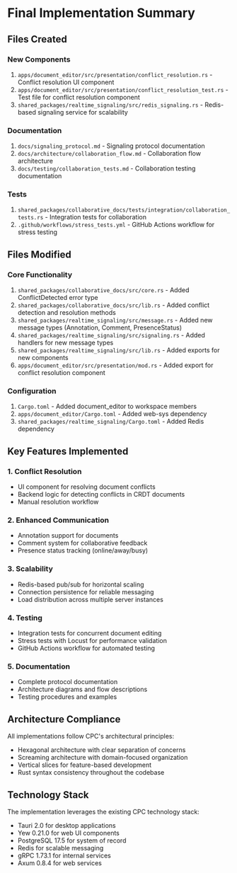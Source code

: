 # Final Implementation Summary

## Files Created

### New Components
1. `apps/document_editor/src/presentation/conflict_resolution.rs` - Conflict resolution UI component
2. `apps/document_editor/src/presentation/conflict_resolution_test.rs` - Test file for conflict resolution component
3. `shared_packages/realtime_signaling/src/redis_signaling.rs` - Redis-based signaling service for scalability

### Documentation
1. `docs/signaling_protocol.md` - Signaling protocol documentation
2. `docs/architecture/collaboration_flow.md` - Collaboration flow architecture
3. `docs/testing/collaboration_tests.md` - Collaboration testing documentation

### Tests
1. `shared_packages/collaborative_docs/tests/integration/collaboration_tests.rs` - Integration tests for collaboration
2. `.github/workflows/stress_tests.yml` - GitHub Actions workflow for stress testing

## Files Modified

### Core Functionality
1. `shared_packages/collaborative_docs/src/core.rs` - Added ConflictDetected error type
2. `shared_packages/collaborative_docs/src/lib.rs` - Added conflict detection and resolution methods
3. `shared_packages/realtime_signaling/src/message.rs` - Added new message types (Annotation, Comment, PresenceStatus)
4. `shared_packages/realtime_signaling/src/signaling.rs` - Added handlers for new message types
5. `shared_packages/realtime_signaling/src/lib.rs` - Added exports for new components
6. `apps/document_editor/src/presentation/mod.rs` - Added export for conflict resolution component

### Configuration
1. `Cargo.toml` - Added document_editor to workspace members
2. `apps/document_editor/Cargo.toml` - Added web-sys dependency
3. `shared_packages/realtime_signaling/Cargo.toml` - Added Redis dependency

## Key Features Implemented

### 1. Conflict Resolution
- UI component for resolving document conflicts
- Backend logic for detecting conflicts in CRDT documents
- Manual resolution workflow

### 2. Enhanced Communication
- Annotation support for documents
- Comment system for collaborative feedback
- Presence status tracking (online/away/busy)

### 3. Scalability
- Redis-based pub/sub for horizontal scaling
- Connection persistence for reliable messaging
- Load distribution across multiple server instances

### 4. Testing
- Integration tests for concurrent document editing
- Stress tests with Locust for performance validation
- GitHub Actions workflow for automated testing

### 5. Documentation
- Complete protocol documentation
- Architecture diagrams and flow descriptions
- Testing procedures and examples

## Architecture Compliance

All implementations follow CPC's architectural principles:
- Hexagonal architecture with clear separation of concerns
- Screaming architecture with domain-focused organization
- Vertical slices for feature-based development
- Rust syntax consistency throughout the codebase

## Technology Stack

The implementation leverages the existing CPC technology stack:
- Tauri 2.0 for desktop applications
- Yew 0.21.0 for web UI components
- PostgreSQL 17.5 for system of record
- Redis for scalable messaging
- gRPC 1.73.1 for internal services
- Axum 0.8.4 for web services